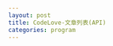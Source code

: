 ```yaml
---
layout: post
title: CodeLove-文章列表(API)
categories: program
---
```


<div id="main"></div>

<script>
  setTable("howtomakeaturn");
  setTable("hung19091");
  
  function setTable(user){
    let div_main = document.getElementById("main");

    let tb = document.createElement("table");
    tb.id = "dataTable_" + user;

    let thd = document.createElement("thead");
    let tr = document.createElement("tr");
    let th = document.createElement("th");
    th.colSpan = 3;
    tr.appendChild(th);
    thd.appendChild(tr);
    tb.appendChild(thd);
    
    let tby = document.createElement("tbody");
    let tr2 = document.createElement("tr");
    let td = document.createElement("td");
    td.style.width = "20%";
    td.innerText = "日期";
    let td2 = document.createElement("td");
    td2.innerText = "標題";
    let td3 = document.createElement("td");
    td3.style.width = "10%";
    td3.innerText = "連結";
    tr2.appendChild(td);
    tr2.appendChild(td2);
    tr2.appendChild(td3);
    tby.appendChild(tr2);
    tb.appendChild(tby);

    div_main.appendChild(tb);
    
    let btnTest = document.createElement("input");
    btnTest.type = "button";
    btnTest.id = "btnMore_" + user;
    btnTest.value = "Read more...";
    div_main.appendChild(btnTest);
    
    div_main.appendChild(document.createElement("br"));
    div_main.appendChild(document.createElement("br"));

    setAPI(user);
  }
  
  function setAPI(user){
    let obj = {
      url: "https://codelove.tw/api/posts?username=" + user + "&per_page=5&page=",
      pageCount: 1,
      table: document.getElementById("dataTable_" + user),
      btn: document.getElementById("btnMore_" + user),
      call: function(){
        let tmpURL = this.url + this.pageCount;
        callAPI(tmpURL, this.table);
        this.pageCount += 1;
      }
    };

    obj.call();
    obj.btn.onclick = function () {
        obj.call();
    };
  }
  
  function callAPI(url, table){    
    fetch(url)
      .then((res) => {
        const data = res.json();
        return data;
      })
      .then((data) => {
        //console.log(data);
        if(data.length == 0){
          alert('沒有更多文章了!');          
          return;
        }
        if(table.getElementsByTagName("th")[0].innerText == ""){
    			let name = data[0]["user"]["name"];
    			table.getElementsByTagName("th")[0].innerText = "CodeLove-" + name + "-最新文章";
    		}
        for (let i = 0; i < data.length; i++) {
          let dr = document.createElement("TR");
    
          let dc_date = document.createElement("TD");
          let postDate = new Date(data[i]['published_at']);
          let year = postDate.getFullYear();
          let month = postDate.getMonth();
          let day = postDate.getDate();
          let formatDate = `${year}-${month}-${day}`;
          let txt = document.createTextNode(formatDate);
          dc_date.appendChild(txt);
          dr.appendChild(dc_date);
          
          let dc_title = document.createElement("TD");
          txt = document.createTextNode(data[i]['title']);
          dc_title.appendChild(txt);
          dr.appendChild(dc_title);
    
          let dc_url = document.createElement("TD");
          let url = document.createElement("a");
          url.href = data[i]['canonical_url'];
          url.innerHTML = data[i]['id'];
          url.target = "_blank";
          url.rel = "noopenner";
          dc_url.appendChild(url);
          dr.appendChild(dc_url);
          
          table.appendChild(dr);
        }
      });
  }
</script>
